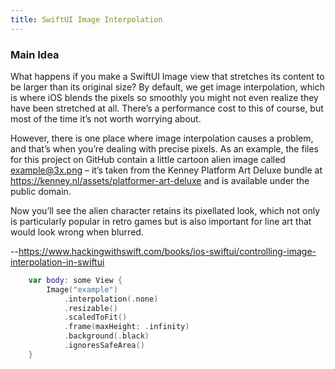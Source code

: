 ```yaml
---
title: SwiftUI Image Interpolation
---
```


### Main Idea

What happens if you make a SwiftUI Image view that stretches its content to be larger than its original size? By default, we get image interpolation, which is where iOS blends the pixels so smoothly you might not even realize they have been stretched at all. There’s a performance cost to this of course, but most of the time it’s not worth worrying about.

However, there is one place where image interpolation causes a problem, and that’s when you’re dealing with precise pixels. As an example, the files for this project on GitHub contain a little cartoon alien image called example@3x.png – it’s taken from the Kenney Platform Art Deluxe bundle at https://kenney.nl/assets/platformer-art-deluxe and is available under the public domain.

Now you’ll see the alien character retains its pixellated look, which not only is particularly popular in retro games but is also important for line art that would look wrong when blurred.

--https://www.hackingwithswift.com/books/ios-swiftui/controlling-image-interpolation-in-swiftui

```swift
    var body: some View {
        Image("example")
            .interpolation(.none)
            .resizable()
            .scaledToFit()
            .frame(maxHeight: .infinity)
            .background(.black)
            .ignoresSafeArea()
    }


```
